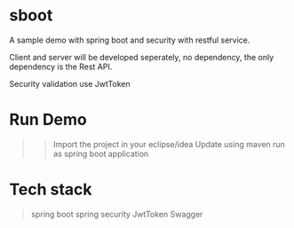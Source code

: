 # sboot
A sample demo with spring boot and security with restful service.

Client and server will be developed seperately, no dependency, the only dependency is the Rest API.

Security validation use JwtToken

# Run Demo
>> Import the project in your eclipse/idea
>> Update using maven
>> run as spring boot application


# Tech stack
> spring boot
> spring security
> JwtToken
> Swagger
